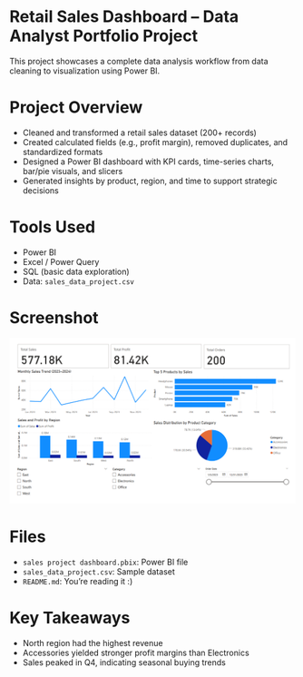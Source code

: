 # Retail Sales Dashboard – Data Analyst Portfolio Project

This project showcases a complete data analysis workflow from data cleaning to visualization using Power BI.

# Project Overview
- Cleaned and transformed a retail sales dataset (200+ records)
- Created calculated fields (e.g., profit margin), removed duplicates, and standardized formats
- Designed a Power BI dashboard with KPI cards, time-series charts, bar/pie visuals, and slicers
- Generated insights by product, region, and time to support strategic decisions

# Tools Used
- Power BI
- Excel / Power Query
- SQL (basic data exploration)
- Data: `sales_data_project.csv`

# Screenshot
![Dashboard Preview](image.png)

# Files
- `sales project dashboard.pbix`: Power BI file
- `sales_data_project.csv`: Sample dataset
- `README.md`: You’re reading it :)

# Key Takeaways
- North region had the highest revenue
- Accessories yielded stronger profit margins than Electronics
- Sales peaked in Q4, indicating seasonal buying trends
 
